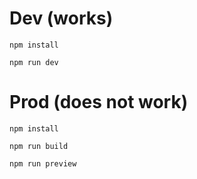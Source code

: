# Dev (works)

`npm install`

`npm run dev`

# Prod (does not work)

`npm install`

`npm run build`

`npm run preview`